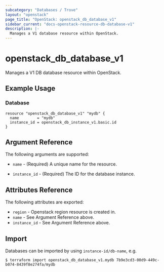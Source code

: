 ```yaml
---
subcategory: "Databases / Trove"
layout: "openstack"
page_title: "OpenStack: openstack_db_database_v1"
sidebar_current: "docs-openstack-resource-db-database-v1"
description: |-
  Manages a V1 database resource within OpenStack.
---
```


# openstack\_db\_database\_v1

Manages a V1 DB database resource within OpenStack.

## Example Usage

### Database

```hcl
resource "openstack_db_database_v1" "mydb" {
  name        = "mydb"
  instance_id = openstack_db_instance_v1.basic.id
}
```

## Argument Reference

The following arguments are supported:

* `name` - (Required) A unique name for the resource.

* `instance_id` - (Required) The ID for the database instance.

## Attributes Reference

The following attributes are exported:

* `region` - Openstack region resource is created in.
* `name` - See Argument Reference above.
* `instance_id` - See Argument Reference above.

## Import

Databases can be imported by using `instance-id/db-name`, e.g.

```
$ terraform import openstack_db_database_v1.mydb 7b9e3cd3-00d9-449c-b074-8439f8e274fa/mydb
```
